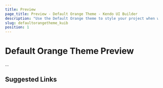 ```yaml
---
title: Preview
page_title: Preview - Default Orange Theme - Kendo UI Builder
description: "Use the Default Orange theme to style your project when working the Kendo UI Builder tool for creating and managing Angular and AngularJS-based web applications."
slug: defaultorangetheme_kuib
position: 1
---
```


# Default Orange Theme Preview

...

## Suggested Links

